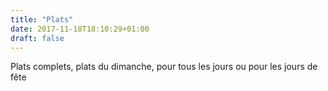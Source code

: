 ```yaml
---
title: "Plats"
date: 2017-11-18T18:10:29+01:00
draft: false
---
```

Plats complets, plats du dimanche, pour tous les jours ou pour les jours de fête
